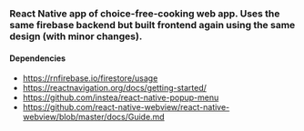 ### React Native app of choice-free-cooking web app. Uses the same firebase backend but built frontend again using the same design (with minor changes).

#### Dependencies 
- https://rnfirebase.io/firestore/usage
- https://reactnavigation.org/docs/getting-started/
- https://github.com/instea/react-native-popup-menu
- https://github.com/react-native-webview/react-native-webview/blob/master/docs/Guide.md
